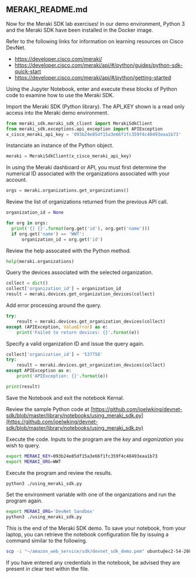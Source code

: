 MERAKI_README.md
----------------

Now for the Meraki SDK lab exercises! In our demo environment, Python 3 and the Meraki SDK have been installed in the Docker image.

Refer to the following links for information on learning resources on Cisco DevNet.

 - https://developer.cisco.com/meraki/
 - https://developer.cisco.com/meraki/api/#/python/guides/python-sdk-quick-start
 - https://developer.cisco.com/meraki/api/#/python/getting-started

Using the Jupyter Notebook, enter and execute these blocks of Python code to examine how to use the Meraki SDK.

Import the Meraki SDK (Python library). The API_KEY shown is a read only access into the Meraki demo environment.
```python
from meraki_sdk.meraki_sdk_client import MerakiSdkClient
from meraki_sdk.exceptions.api_exception import APIException
x_cisco_meraki_api_key = '093b24e85df15a3e66f1fc359f4c48493eaa1b73'
```
Instanciate an instance of the Python object.
```python
meraki = MerakiSdkClient(x_cisco_meraki_api_key)
```
In using the Meraki dashboard or API, you must first determine the numerical ID associated with the organizations associated with your account.
```python
orgs = meraki.organizations.get_organizations()
```
Review the list of organizations returned from the previous API call.
```python
organization_id = None

for org in orgs:
  print('{} {}'.format(org.get('id'), org.get('name')))  
  if org.get('name') == 'WWT':
      organization_id = org.get('id')
```
Review the help assocated with the Python method.

```python
help(meraki.organizations)
```
Query the devices associated with the selected organization.
```python
collect = dict()
collect['organization_id'] = organization_id
result = meraki.devices.get_organization_devices(collect)
```

Add error processing around the query.
```python
try:
    result = meraki.devices.get_organization_devices(collect)
except (APIException, ValueError) as e:
    print('Failed to return devices: {}'.format(e))
```

Specify a valid organization ID and issue the query again.
```python
collect['organization_id'] = '537758'
try:
    result = meraki.devices.get_organization_devices(collect)
except APIException as e:
    print('APIException: {}'.format(e))

print(result)
```
Save the Notebook and exit the notebook Kernal.

Review the sample Python code at [https://github.com/joelwking/devnet-sdk/blob/master/library/notebooks/using_meraki_sdk.py](https://github.com/joelwking/devnet-sdk/blob/master/library/notebooks/using_meraki_sdk.py)

Execute the code. Inputs to the program are the *key* and *organization* you wish to query.

```bash
export MERAKI_KEY=093b24e85df15a3e66f1fc359f4c48493eaa1b73
export MERAKI_ORG=WWT
```
Execute the program and review the results.
```bash
python3 ./using_meraki_sdk.py
```
Set the environment variable with one of the organizations and run the program again.

```bash
export MERAKI_ORG='DevNet Sandbox'
python3 ./using_meraki_sdk.py
```

This is the end of the Meraki SDK demo. To save your notebook, from your laptop, you can retrieve the notebook configuration file by issuing a command similar to the following.

```bash
scp -i "~/amazon_web_service/sdk/devnet_sdk_demo.pem" ubuntu@ec2-54-208-198-12.compute-1.amazonaws.com:devnet-sdk/library/notebooks/Using_a_SDK.ipynb ./Using_a_SDK.ipynb
```
If you have entered any credentials in the notebook, be advised they are present in clear text within the file.